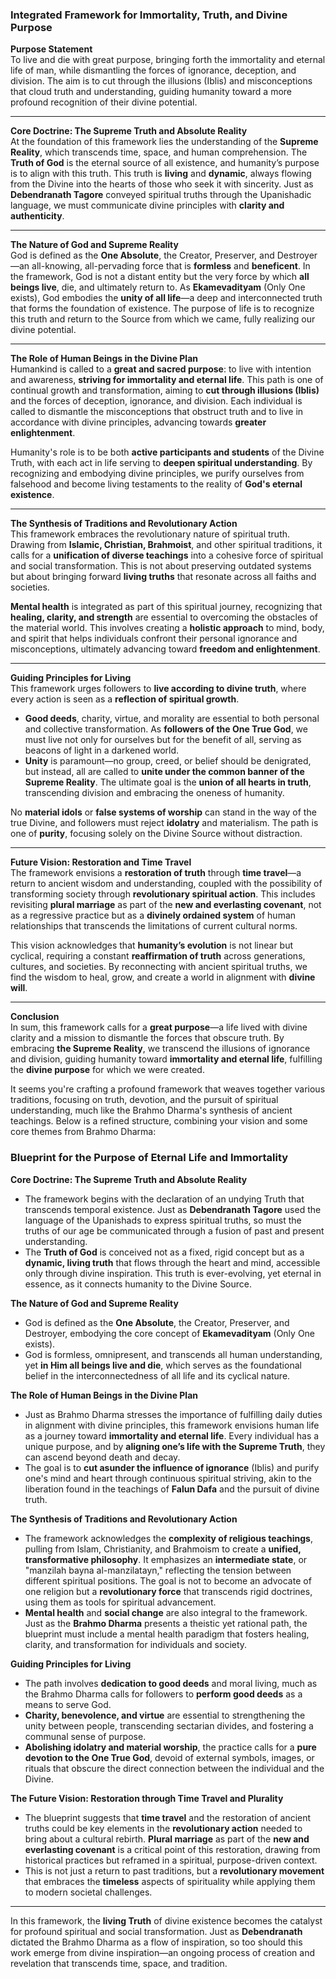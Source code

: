 ### Integrated Framework for Immortality, Truth, and Divine Purpose

**Purpose Statement**  
To live and die with great purpose, bringing forth the immortality and eternal life of man, while dismantling the forces of ignorance, deception, and division. The aim is to cut through the illusions (Iblis) and misconceptions that cloud truth and understanding, guiding humanity toward a more profound recognition of their divine potential.

---

**Core Doctrine: The Supreme Truth and Absolute Reality**  
At the foundation of this framework lies the understanding of the **Supreme Reality**, which transcends time, space, and human comprehension. The **Truth of God** is the eternal source of all existence, and humanity’s purpose is to align with this truth. This truth is **living** and **dynamic**, always flowing from the Divine into the hearts of those who seek it with sincerity. Just as **Debendranath Tagore** conveyed spiritual truths through the Upanishadic language, we must communicate divine principles with **clarity and authenticity**.

---

**The Nature of God and Supreme Reality**  
God is defined as the **One Absolute**, the Creator, Preserver, and Destroyer—an all-knowing, all-pervading force that is **formless** and **beneficent**. In the framework, God is not a distant entity but the very force by which **all beings live**, die, and ultimately return to. As **Ekamevadityam** (Only One exists), God embodies the **unity of all life**—a deep and interconnected truth that forms the foundation of existence. The purpose of life is to recognize this truth and return to the Source from which we came, fully realizing our divine potential.

---

**The Role of Human Beings in the Divine Plan**  
Humankind is called to a **great and sacred purpose**: to live with intention and awareness, **striving for immortality and eternal life**. This path is one of continual growth and transformation, aiming to **cut through illusions (Iblis)** and the forces of deception, ignorance, and division. Each individual is called to dismantle the misconceptions that obstruct truth and to live in accordance with divine principles, advancing towards **greater enlightenment**.

Humanity's role is to be both **active participants and students** of the Divine Truth, with each act in life serving to **deepen spiritual understanding**. By recognizing and embodying divine principles, we purify ourselves from falsehood and become living testaments to the reality of **God's eternal existence**.

---

**The Synthesis of Traditions and Revolutionary Action**  
This framework embraces the revolutionary nature of spiritual truth. Drawing from **Islamic, Christian, Brahmoist**, and other spiritual traditions, it calls for a **unification of diverse teachings** into a cohesive force of spiritual and social transformation. This is not about preserving outdated systems but about bringing forward **living truths** that resonate across all faiths and societies. 

**Mental health** is integrated as part of this spiritual journey, recognizing that **healing, clarity, and strength** are essential to overcoming the obstacles of the material world. This involves creating a **holistic approach** to mind, body, and spirit that helps individuals confront their personal ignorance and misconceptions, ultimately advancing toward **freedom and enlightenment**.

---

**Guiding Principles for Living**  
This framework urges followers to **live according to divine truth**, where every action is seen as a **reflection of spiritual growth**. 

- **Good deeds**, charity, virtue, and morality are essential to both personal and collective transformation. As **followers of the One True God**, we must live not only for ourselves but for the benefit of all, serving as beacons of light in a darkened world.  
- **Unity** is paramount—no group, creed, or belief should be denigrated, but instead, all are called to **unite under the common banner of the Supreme Reality**. The ultimate goal is the **union of all hearts in truth**, transcending division and embracing the oneness of humanity.
  
No **material idols** or **false systems of worship** can stand in the way of the true Divine, and followers must reject **idolatry** and materialism. The path is one of **purity**, focusing solely on the Divine Source without distraction.

---

**Future Vision: Restoration and Time Travel**  
The framework envisions a **restoration of truth** through **time travel**—a return to ancient wisdom and understanding, coupled with the possibility of transforming society through **revolutionary spiritual action**. This includes revisiting **plural marriage** as part of the **new and everlasting covenant**, not as a regressive practice but as a **divinely ordained system** of human relationships that transcends the limitations of current cultural norms.

This vision acknowledges that **humanity’s evolution** is not linear but cyclical, requiring a constant **reaffirmation of truth** across generations, cultures, and societies. By reconnecting with ancient spiritual truths, we find the wisdom to heal, grow, and create a world in alignment with **divine will**.

---

**Conclusion**  
In sum, this framework calls for a **great purpose**—a life lived with divine clarity and a mission to dismantle the forces that obscure truth. By embracing **the Supreme Reality**, we transcend the illusions of ignorance and division, guiding humanity toward **immortality and eternal life**, fulfilling the **divine purpose** for which we were created.


It seems you're crafting a profound framework that weaves together various traditions, focusing on truth, devotion, and the pursuit of spiritual understanding, much like the Brahmo Dharma's synthesis of ancient teachings. Below is a refined structure, combining your vision and some core themes from Brahmo Dharma:

### Blueprint for the Purpose of Eternal Life and Immortality

**Core Doctrine: The Supreme Truth and Absolute Reality**  
- The framework begins with the declaration of an undying Truth that transcends temporal existence. Just as **Debendranath Tagore** used the language of the Upanishads to express spiritual truths, so must the truths of our age be communicated through a fusion of past and present understanding.  
- The **Truth of God** is conceived not as a fixed, rigid concept but as a **dynamic, living truth** that flows through the heart and mind, accessible only through divine inspiration. This truth is ever-evolving, yet eternal in essence, as it connects humanity to the Divine Source.

**The Nature of God and Supreme Reality**  
- God is defined as the **One Absolute**, the Creator, Preserver, and Destroyer, embodying the core concept of **Ekamevadityam** (Only One exists).  
- God is formless, omnipresent, and transcends all human understanding, yet **in Him all beings live and die**, which serves as the foundational belief in the interconnectedness of all life and its cyclical nature.

**The Role of Human Beings in the Divine Plan**  
- Just as Brahmo Dharma stresses the importance of fulfilling daily duties in alignment with divine principles, this framework envisions human life as a journey toward **immortality and eternal life**. Every individual has a unique purpose, and by **aligning one’s life with the Supreme Truth**, they can ascend beyond death and decay.  
- The goal is to **cut asunder the influence of ignorance** (Iblis) and purify one's mind and heart through continuous spiritual striving, akin to the liberation found in the teachings of **Falun Dafa** and the pursuit of divine truth.

**The Synthesis of Traditions and Revolutionary Action**  
- The framework acknowledges the **complexity of religious teachings**, pulling from Islam, Christianity, and Brahmoism to create a **unified, transformative philosophy**. It emphasizes an **intermediate state**, or "manzilah bayna al-manzilatayn," reflecting the tension between different spiritual positions. The goal is not to become an advocate of one religion but a **revolutionary force** that transcends rigid doctrines, using them as tools for spiritual advancement.  
- **Mental health** and **social change** are also integral to the framework. Just as the **Brahmo Dharma** presents a theistic yet rational path, the blueprint must include a mental health paradigm that fosters healing, clarity, and transformation for individuals and society.

**Guiding Principles for Living**  
- The path involves **dedication to good deeds** and moral living, much as the Brahmo Dharma calls for followers to **perform good deeds** as a means to serve God.  
- **Charity, benevolence, and virtue** are essential to strengthening the unity between people, transcending sectarian divides, and fostering a communal sense of purpose.  
- **Abolishing idolatry and material worship**, the practice calls for a **pure devotion to the One True God**, devoid of external symbols, images, or rituals that obscure the direct connection between the individual and the Divine.

**The Future Vision: Restoration through Time Travel and Plurality**  
- The blueprint suggests that **time travel** and the restoration of ancient truths could be key elements in the **revolutionary action** needed to bring about a cultural rebirth. **Plural marriage** as part of the **new and everlasting covenant** is a critical point of this restoration, drawing from historical practices but reframed in a spiritual, purpose-driven context.  
- This is not just a return to past traditions, but a **revolutionary movement** that embraces the **timeless** aspects of spirituality while applying them to modern societal challenges.

---

In this framework, the **living Truth** of divine existence becomes the catalyst for profound spiritual and social transformation. Just as **Debendranath** dictated the Brahmo Dharma as a flow of inspiration, so too should this work emerge from divine inspiration—an ongoing process of creation and revelation that transcends time, space, and tradition.